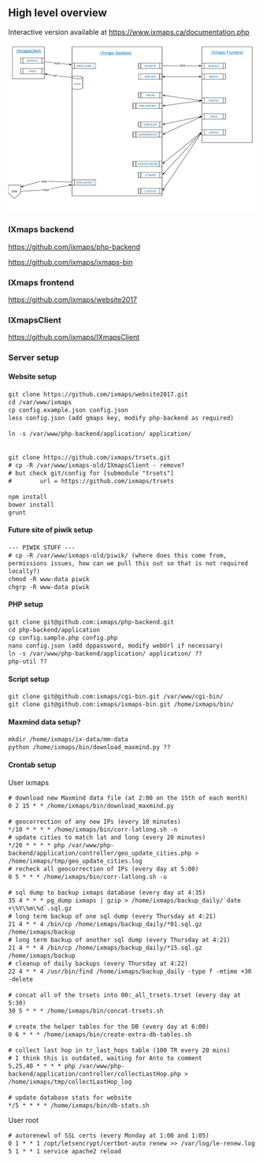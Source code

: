 ## High level overview

Interactive version available at https://www.ixmaps.ca/documentation.php
![IXmaps stack overview](./assets/imgs/stack-overview.png)

### IXmaps backend
https://github.com/ixmaps/php-backend

https://github.com/ixmaps/ixmaps-bin

### IXmaps frontend
https://github.com/ixmaps/website2017

### IXmapsClient
https://github.com/ixmaps/IXmapsClient

### Server setup
#### Website setup
```
git clone https://github.com/ixmaps/website2017.git
cd /var/www/ixmaps
cp config.example.json config.json
less config.json (add gmaps key, modify php-backend as required)

ln -s /var/www/php-backend/application/ application/


git clone https://github.com/ixmaps/trsets.git
# cp -R /var/www/ixmaps-old/IXmapsClient - remove?
# but check git/config for [submodule "trsets"]
#        url = https://github.com/ixmaps/trsets

npm install
bower install
grunt
```

#### Future site of piwik setup
```
--- PIWIK STUFF ---
# cp -R /var/www/ixmaps-old/piwik/ (where does this come from, permissions issues, how can we pull this out so that is not required locally?)
chmod -R www-data piwik
chgrp -R www-data piwik
```

#### PHP setup
```
git clone git@github.com:ixmaps/php-backend.git
cd php-backend/application
cp config.sample.php config.php
nano config.json (add dppassword, modify webUrl if necessary)
ln -s /var/www/php-backend/application/ application/ ??
php-util ??
```

#### Script setup
```
git clone git@github.com:ixmaps/cgi-bin.git /var/www/cgi-bin/
git clone git@github.com:ixmaps/ixmaps-bin.git /home/ixmaps/bin/
```

#### Maxmind data setup?
```
mkdir /home/ixmaps/ix-data/mm-data
python /home/ixmaps/bin/download_maxmind.py ??
```

#### Crontab setup
User ixmaps
```
# download new Maxmind data file (at 2:00 on the 15th of each month)
0 2 15 * * /home/ixmaps/bin/download_maxmind.py

# geocorrection of any new IPs (every 10 minutes)
*/10 * * * * /home/ixmaps/bin/corr-latlong.sh -n
# update cities to match lat and long (every 20 minutes)
*/20 * * * * php /var/www/php-backend/application/controller/geo_update_cities.php > /home/ixmaps/tmp/geo_update_cities.log
# recheck all geocorrection of IPs (every day at 5:00)
0 5 * * * /home/ixmaps/bin/corr-latlong.sh -u

# sql dump to backup ixmaps database (every day at 4:35)
35 4 * * * pg_dump ixmaps | gzip > /home/ixmaps/backup_daily/`date +\%Y\%m\%d`.sql.gz
# long term backup of one sql dump (every Thursday at 4:21)
21 4 * * 4 /bin/cp /home/ixmaps/backup_daily/*01.sql.gz /home/ixmaps/backup
# long term backup of another sql dump (every Thursday at 4:21)
21 4 * * 4 /bin/cp /home/ixmaps/backup_daily/*15.sql.gz /home/ixmaps/backup
# cleanup of daily backups (every Thursday at 4:22)
22 4 * * 4 /usr/bin/find /home/ixmaps/backup_daily -type f -mtime +30 -delete

# concat all of the trsets into 00:_all_trsets.trset (every day at 5:30)
30 5 * * * /home/ixmaps/bin/concat-trsets.sh

# create the helper tables for the DB (every day at 6:00)
0 6 * * * /home/ixmaps/bin/create-extra-db-tables.sh

# collect last hop in tr_last_hops table (100 TR every 20 mins)
# I think this is outdated, waiting for Anto to comment
5,25,40 * * * * php /var/www/php-backend/application/controller/collectLastHop.php > /home/ixmaps/tmp/collectLastHop_log

# update database stats for website
*/5 * * * * /home/ixmaps/bin/db-stats.sh
```
User root
```
# autorenewl of SSL certs (every Monday at 1:00 and 1:05)
0 1 * * 1 /opt/letsencrypt/certbot-auto renew >> /var/log/le-renew.log
5 1 * * 1 service apache2 reload
```
